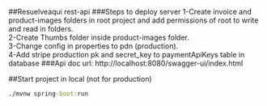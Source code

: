##Resuelveaqui rest-api
###Steps to deploy server
1-Create invoice and product-images folders in root 
project and add permissions of root to write and read in folders.
<br>
2-Create Thumbs folder inside product-images folder.
<br>
3-Change config in properties to pdn (production).
<br>
4-Add stripe production pk and secret_key to paymentApiKeys table in database
###Api doc url: http://localhost:8080/swagger-ui/index.html

##Start project in local (not for production)
```bat
./mvnw spring-boot:run
```